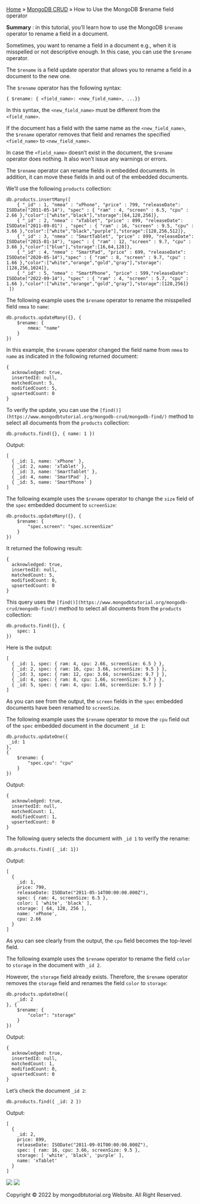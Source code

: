 

[Home](https://www.mongodbtutorial.org/) » [MongoDB
CRUD](https://www.mongodbtutorial.org/mongodb-crud/) » How to Use the MongoDB
$rename field operator



 **Summary** : in this tutorial, you’ll learn how to use the MongoDB `$rename`
operator to rename a field in a document.



Sometimes, you want to rename a field in a document e.g., when it is
misspelled or not descriptive enough. In this case, you can use the `$rename`
operator.



The `$rename` is a field update operator that allows you to rename a field in
a document to the new one.



The `$rename` operator has the following syntax:


    
    
    { $rename: { <field_name>: <new_field_name>, ...}}



In this syntax, the `<new_field_name>` must be different from the
`<field_name>`.



If the document has a field with the same name as the `<new_field_name>`, the
`$rename` operator removes that field and renames the specified `<field_name>`
to `<new_field_name>`.



In case the `<field_name>` doesn’t exist in the document, the `$rename`
operator does nothing. It also won’t issue any warnings or errors.



The `$rename` operator can rename fields in embedded documents. In addition,
it can move these fields in and out of the embedded documents.



We’ll use the following `products` collection:


    
    
    db.products.insertMany([
        { "_id" : 1, "nmea" : "xPhone", "price" : 799, "releaseDate": ISODate("2011-05-14"), "spec" : { "ram" : 4, "screen" : 6.5, "cpu" : 2.66 },"color":["white","black"],"storage":[64,128,256]},
        { "_id" : 2, "nmea" : "xTablet", "price" : 899, "releaseDate": ISODate("2011-09-01") , "spec" : { "ram" : 16, "screen" : 9.5, "cpu" : 3.66 },"color":["white","black","purple"],"storage":[128,256,512]},
        { "_id" : 3, "nmea" : "SmartTablet", "price" : 899, "releaseDate": ISODate("2015-01-14"), "spec" : { "ram" : 12, "screen" : 9.7, "cpu" : 3.66 },"color":["blue"],"storage":[16,64,128]},
        { "_id" : 4, "nmea" : "SmartPad", "price" : 699, "releaseDate": ISODate("2020-05-14"),"spec" : { "ram" : 8, "screen" : 9.7, "cpu" : 1.66 },"color":["white","orange","gold","gray"],"storage":[128,256,1024]},
        { "_id" : 5, "nmea" : "SmartPhone", "price" : 599,"releaseDate": ISODate("2022-09-14"), "spec" : { "ram" : 4, "screen" : 5.7, "cpu" : 1.66 },"color":["white","orange","gold","gray"],"storage":[128,256]}
     ])



The following example uses the `$rename` operator to rename the misspelled
field `nmea` to `name`:


    
    
    db.products.updateMany({}, {
        $rename: {
            nmea: "name"
        }
    })



In this example, the `$rename` operator changed the field name from `nmea` to
`name` as indicated in the following returned document:


    
    
    {
      acknowledged: true,
      insertedId: null,
      matchedCount: 5,
      modifiedCount: 5,
      upsertedCount: 0
    }



To verify the update, you can use the
`[find()](https://www.mongodbtutorial.org/mongodb-crud/mongodb-find/)` method
to select all documents from the `products` collection:


    
    
    db.products.find({}, { name: 1 })



Output:


    
    
    [
      { _id: 1, name: 'xPhone' },
      { _id: 2, name: 'xTablet' },
      { _id: 3, name: 'SmartTablet' },
      { _id: 4, name: 'SmartPad' },
      { _id: 5, name: 'SmartPhone' }
    ]



The following example uses the `$rename` operator to change the `size` field
of the `spec` embedded document to `screenSize`:


    
    
    db.products.updateMany({}, {
        $rename: {
            "spec.screen": "spec.screenSize"
        }
    })



It returned the following result:


    
    
    {
      acknowledged: true,
      insertedId: null,
      matchedCount: 5,
      modifiedCount: 0,
      upsertedCount: 0
    }



This query uses the `[find()](https://www.mongodbtutorial.org/mongodb-
crud/mongodb-find/)` method to select all documents from the `products`
collection:


    
    
    db.products.find({}, {
        spec: 1
    })



Here is the output:


    
    
    [
      { _id: 1, spec: { ram: 4, cpu: 2.66, screenSize: 6.5 } },
      { _id: 2, spec: { ram: 16, cpu: 3.66, screenSize: 9.5 } },
      { _id: 3, spec: { ram: 12, cpu: 3.66, screenSize: 9.7 } },
      { _id: 4, spec: { ram: 8, cpu: 1.66, screenSize: 9.7 } },
      { _id: 5, spec: { ram: 4, cpu: 1.66, screenSize: 5.7 } }
    ]



As you can see from the output, the `screen` fields in the `spec` embedded
documents have been renamed to `screenSize`.



The following example uses the `$rename` operator to move the `cpu` field out
of the `spec` embedded document in the document `_id 1`:


    
    
    db.products.updateOne({
     _id: 1
    }, 
    {
        $rename: {
            "spec.cpu": "cpu"
        }
    })



Output:


    
    
    {
      acknowledged: true,
      insertedId: null,
      matchedCount: 1,
      modifiedCount: 1,
      upsertedCount: 0
    }



The following query selects the document with `_id 1` to verify the rename:


    
    
    db.products.find({ _id: 1})



Output:


    
    
    [
      {
        _id: 1,
        price: 799,
        releaseDate: ISODate("2011-05-14T00:00:00.000Z"),
        spec: { ram: 4, screenSize: 6.5 },
        color: [ 'white', 'black' ],
        storage: [ 64, 128, 256 ],
        name: 'xPhone',
        cpu: 2.66
      }
    ]



As you can see clearly from the output, the `cpu` field becomes the top-level
field.



The following example uses the `$rename` operator to rename the field `color`
to `storage` in the document with `_id 2`.



However, the `storage` field already exists. Therefore, the `$rename` operator
removes the `storage` field and renames the field `color` to `storage`:


    
    
    db.products.updateOne({
        _id: 2
    }, {
        $rename: {
            "color": "storage"
        }
    })
    



Output:


    
    
    {
      acknowledged: true,
      insertedId: null,
      matchedCount: 1,
      modifiedCount: 0,
      upsertedCount: 0
    }



Let’s check the document `_id 2`:


    
    
    db.products.find({ _id: 2 })



Output:


    
    
    [
      {
        _id: 2,
        price: 899,
        releaseDate: ISODate("2011-09-01T00:00:00.000Z"),
        spec: { ram: 16, cpu: 3.66, screenSize: 9.5 },
        storage: [ 'white', 'black', 'purple' ],
        name: 'xTablet'
      }
    ]

![](https://www.mongodbtutorial.org/wp-content/themes/evolution/img/left.svg)
![](https://www.mongodbtutorial.org/wp-content/themes/evolution/img/right.svg)


Copyright © 2022 by mongodbtutorial.org Website. All Right Reserved.

